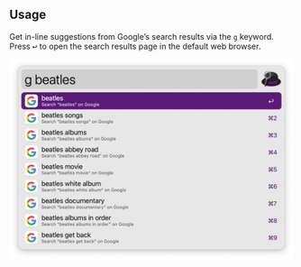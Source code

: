 ## Usage

Get in-line suggestions from Google’s search results via the `g` keyword. Press <kbd>↩</kbd> to open the search results page in the default web browser.

![Google in-line results](images/google-search-results.png)
